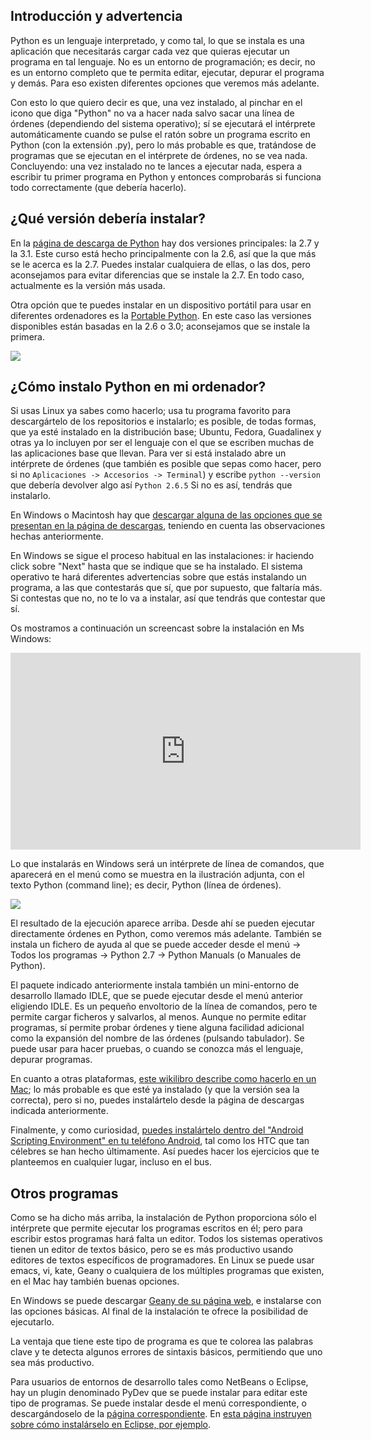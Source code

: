 ## Introducción y advertencia

Python es un lenguaje interpretado, y como tal, lo que se instala es una aplicación que necesitarás cargar cada vez que quieras ejecutar un programa en tal lenguaje. No es un entorno de programación; es decir, no es un entorno completo que te permita editar, ejecutar, depurar el programa y demás. Para eso existen diferentes opciones que veremos más adelante.

Con esto lo que quiero decir es que, una vez instalado, al pinchar en el icono que diga "Python" no va a hacer nada salvo sacar una línea de órdenes (dependiendo del sistema operativo); sí se ejecutará el intérprete automáticamente cuando se pulse el ratón sobre un programa escrito en Python (con la extensión .py), pero lo más probable es que, tratándose de programas que se ejecutan en el intérprete de órdenes, no se vea nada. Concluyendo: una vez instalado no te lances a ejecutar nada, espera a escribir tu primer programa en Python y entonces comprobarás si funciona todo correctamente (que debería hacerlo).

## ¿Qué versión debería instalar?

En la [página de descarga de Python](https://www.python.org/downloads/) hay dos versiones principales: la 2.7 y la 3.1. Este curso está hecho principalmente con la 2.6, así que la que más se le acerca es la 2.7. Puedes instalar cualquiera de ellas, o las dos, pero aconsejamos para evitar diferencias que se instale la 2.7. En todo caso, actualmente es la versión más usada.

Otra opción que te puedes instalar en un dispositivo portátil para usar en diferentes ordenadores es la [Portable Python](http://portablepython.com/). En este caso las versiones disponibles están basadas en la 2.6 o 3.0; aconsejamos que se instale la primera.

![](https://github.com/oslugr/Curso_Python_basico/blob/master/img/python-windows-menui.png)

## ¿Cómo instalo Python en mi ordenador?

Si usas Linux ya sabes como hacerlo; usa tu programa favorito para descargártelo de los repositorios e instalarlo; es posible, de todas formas, que ya esté instalado en la distribución base; Ubuntu, Fedora, Guadalinex y otras ya lo incluyen por ser el lenguaje con el que se escriben muchas de las aplicaciones base que llevan. Para ver si está instalado abre un intérprete de órdenes (que también es posible que sepas como hacer, pero si no `Aplicaciones -> Accesorios -> Terminal`) y escribe `python --version` que debería devolver algo así `Python 2.6.5` Si no es así, tendrás que instalarlo.

En Windows o Macintosh hay que [descargar alguna de las opciones que se presentan en la página de descargas](https://www.python.org/downloads/), teniendo en cuenta las observaciones hechas anteriormente.

En Windows se sigue el proceso habitual en las instalaciones: ir haciendo click sobre "Next" hasta que se indique que se ha instalado. El sistema operativo te hará diferentes advertencias sobre que estás instalando un programa, a las que contestarás que sí, que por supuesto, que faltaría más. Si contestas que no, no te lo va a instalar, así que tendrás que contestar que sí.

Os mostramos a continuación un screencast sobre la instalación en Ms Windows:

<iframe width="560" height="315" src="https://www.youtube.com/embed/Q4prb42X7N8" frameborder="0" allowfullscreen></iframe>

Lo que instalarás en Windows será un intérprete de línea de comandos, que aparecerá en el menú como se muestra en la ilustración adjunta, con el texto Python (command line); es decir, Python (línea de órdenes). 

![](https://github.com/oslugr/Curso_Python_basico/blob/master/img/python-ventana-windows.png)

El resultado de la ejecución aparece arriba. Desde ahí se pueden ejecutar directamente órdenes en Python, como veremos más adelante. También se instala un fichero de ayuda al que se puede acceder desde el menú -> Todos los programas -> Python 2.7 -> Python Manuals (o Manuales de Python).

El paquete indicado anteriormente instala también un mini-entorno de desarrollo llamado IDLE, que se puede ejecutar desde el menú anterior eligiendo IDLE. Es un pequeño envoltorio de la línea de comandos, pero te permite cargar ficheros y salvarlos, al menos. Aunque no permite editar programas, sí permite probar órdenes y tiene alguna facilidad adicional como la expansión del nombre de las órdenes (pulsando tabulador). Se puede usar para hacer pruebas, o cuando se conozca más el lenguaje, depurar programas.

En cuanto a otras plataformas, [este wikilibro describe como hacerlo en un Mac](https://es.wikibooks.org/wiki/Python/Instalaci%C3%B3n_de_Python/Python_en_Mac_OS_X); lo más probable es que esté ya instalado (y que la versión sea la correcta), pero si no, puedes instalártelo desde la página de descargas indicada anteriormente.

Finalmente, y como curiosidad, [puedes instalártelo dentro del "Android Scripting Environment" en tu teléfono Android](http://www.xatakamovil.com/aplicaciones/android-scripting-environment-programa-con-scripts), tal como los HTC que tan célebres se han hecho últimamente. Así puedes hacer los ejercicios que te planteemos en cualquier lugar, incluso en el bus.

## Otros programas

Como se ha dicho más arriba, la instalación de Python proporciona sólo el intérprete que permite ejecutar los programas escritos en él; pero para escribir estos programas hará falta un editor. Todos los sistemas operativos tienen un editor de textos básico, pero se es más productivo usando editores de textos específicos de programadores. En Linux se puede usar emacs, vi, kate, Geany o cualquiera de los múltiples programas que existen, en el Mac hay también buenas opciones.

En Windows se puede descargar [Geany de su página web](http://www.geany.org/Download/Releases), e instalarse con las opciones básicas. Al final de la instalación te ofrece la posibilidad de ejecutarlo.

La ventaja que tiene este tipo de programa es que te colorea las palabras clave y te detecta algunos errores de sintaxis básicos, permitiendo que uno sea más productivo.

Para usuarios de entornos de desarrollo tales como NetBeans o Eclipse, hay un plugin denominado PyDev que se puede instalar para editar este tipo de programas. Se puede instalar desde el menú correspondiente, o descargándoselo de la [página correspondiente](http://pydev.sourceforge.net/). En [esta página instruyen sobre cómo instalárselo en Eclipse, por ejemplo](http://www.pythondiario.com/2013/06/eclipse-y-pydev-configuracion-del-ide.html).
